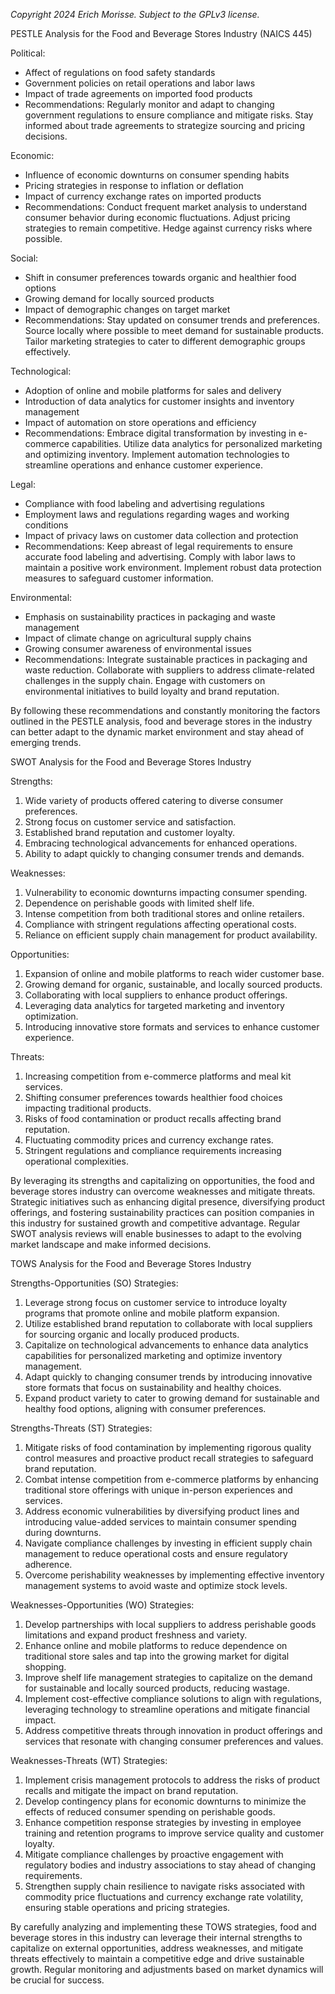 *Copyright 2024 Erich Morisse.  Subject to the GPLv3 license.*


PESTLE Analysis for the Food and Beverage Stores Industry (NAICS 445)

Political:
- Affect of regulations on food safety standards
- Government policies on retail operations and labor laws
- Impact of trade agreements on imported food products
- Recommendations: Regularly monitor and adapt to changing government regulations to ensure compliance and mitigate risks. Stay informed about trade agreements to strategize sourcing and pricing decisions.

Economic:
- Influence of economic downturns on consumer spending habits
- Pricing strategies in response to inflation or deflation
- Impact of currency exchange rates on imported products
- Recommendations: Conduct frequent market analysis to understand consumer behavior during economic fluctuations. Adjust pricing strategies to remain competitive. Hedge against currency risks where possible.

Social:
- Shift in consumer preferences towards organic and healthier food options
- Growing demand for locally sourced products
- Impact of demographic changes on target market
- Recommendations: Stay updated on consumer trends and preferences. Source locally where possible to meet demand for sustainable products. Tailor marketing strategies to cater to different demographic groups effectively.

Technological:
- Adoption of online and mobile platforms for sales and delivery
- Introduction of data analytics for customer insights and inventory management
- Impact of automation on store operations and efficiency
- Recommendations: Embrace digital transformation by investing in e-commerce capabilities. Utilize data analytics for personalized marketing and optimizing inventory. Implement automation technologies to streamline operations and enhance customer experience.

Legal:
- Compliance with food labeling and advertising regulations
- Employment laws and regulations regarding wages and working conditions
- Impact of privacy laws on customer data collection and protection
- Recommendations: Keep abreast of legal requirements to ensure accurate food labeling and advertising. Comply with labor laws to maintain a positive work environment. Implement robust data protection measures to safeguard customer information.

Environmental:
- Emphasis on sustainability practices in packaging and waste management
- Impact of climate change on agricultural supply chains
- Growing consumer awareness of environmental issues
- Recommendations: Integrate sustainable practices in packaging and waste reduction. Collaborate with suppliers to address climate-related challenges in the supply chain. Engage with customers on environmental initiatives to build loyalty and brand reputation.

By following these recommendations and constantly monitoring the factors outlined in the PESTLE analysis, food and beverage stores in the industry can better adapt to the dynamic market environment and stay ahead of emerging trends.

SWOT Analysis for the Food and Beverage Stores Industry

Strengths:
1. Wide variety of products offered catering to diverse consumer preferences.
2. Strong focus on customer service and satisfaction.
3. Established brand reputation and customer loyalty.
4. Embracing technological advancements for enhanced operations.
5. Ability to adapt quickly to changing consumer trends and demands.

Weaknesses:
1. Vulnerability to economic downturns impacting consumer spending.
2. Dependence on perishable goods with limited shelf life.
3. Intense competition from both traditional stores and online retailers.
4. Compliance with stringent regulations affecting operational costs.
5. Reliance on efficient supply chain management for product availability.

Opportunities:
1. Expansion of online and mobile platforms to reach wider customer base.
2. Growing demand for organic, sustainable, and locally sourced products.
3. Collaborating with local suppliers to enhance product offerings.
4. Leveraging data analytics for targeted marketing and inventory optimization.
5. Introducing innovative store formats and services to enhance customer experience.

Threats:
1. Increasing competition from e-commerce platforms and meal kit services.
2. Shifting consumer preferences towards healthier food choices impacting traditional products.
3. Risks of food contamination or product recalls affecting brand reputation.
4. Fluctuating commodity prices and currency exchange rates.
5. Stringent regulations and compliance requirements increasing operational complexities.

By leveraging its strengths and capitalizing on opportunities, the food and beverage stores industry can overcome weaknesses and mitigate threats. Strategic initiatives such as enhancing digital presence, diversifying product offerings, and fostering sustainability practices can position companies in this industry for sustained growth and competitive advantage. Regular SWOT analysis reviews will enable businesses to adapt to the evolving market landscape and make informed decisions.

TOWS Analysis for the Food and Beverage Stores Industry

Strengths-Opportunities (SO) Strategies:
1. Leverage strong focus on customer service to introduce loyalty programs that promote online and mobile platform expansion.
2. Utilize established brand reputation to collaborate with local suppliers for sourcing organic and locally produced products.
3. Capitalize on technological advancements to enhance data analytics capabilities for personalized marketing and optimize inventory management.
4. Adapt quickly to changing consumer trends by introducing innovative store formats that focus on sustainability and healthy choices.
5. Expand product variety to cater to growing demand for sustainable and healthy food options, aligning with consumer preferences.

Strengths-Threats (ST) Strategies:
1. Mitigate risks of food contamination by implementing rigorous quality control measures and proactive product recall strategies to safeguard brand reputation.
2. Combat intense competition from e-commerce platforms by enhancing traditional store offerings with unique in-person experiences and services.
3. Address economic vulnerabilities by diversifying product lines and introducing value-added services to maintain consumer spending during downturns.
4. Navigate compliance challenges by investing in efficient supply chain management to reduce operational costs and ensure regulatory adherence.
5. Overcome perishability weaknesses by implementing effective inventory management systems to avoid waste and optimize stock levels.

Weaknesses-Opportunities (WO) Strategies:
1. Develop partnerships with local suppliers to address perishable goods limitations and expand product freshness and variety.
2. Enhance online and mobile platforms to reduce dependence on traditional store sales and tap into the growing market for digital shopping.
3. Improve shelf life management strategies to capitalize on the demand for sustainable and locally sourced products, reducing wastage.
4. Implement cost-effective compliance solutions to align with regulations, leveraging technology to streamline operations and mitigate financial impact.
5. Address competitive threats through innovation in product offerings and services that resonate with changing consumer preferences and values.

Weaknesses-Threats (WT) Strategies:
1. Implement crisis management protocols to address the risks of product recalls and mitigate the impact on brand reputation.
2. Develop contingency plans for economic downturns to minimize the effects of reduced consumer spending on perishable goods.
3. Enhance competition response strategies by investing in employee training and retention programs to improve service quality and customer loyalty.
4. Mitigate compliance challenges by proactive engagement with regulatory bodies and industry associations to stay ahead of changing requirements.
5. Strengthen supply chain resilience to navigate risks associated with commodity price fluctuations and currency exchange rate volatility, ensuring stable operations and pricing strategies.

By carefully analyzing and implementing these TOWS strategies, food and beverage stores in this industry can leverage their internal strengths to capitalize on external opportunities, address weaknesses, and mitigate threats effectively to maintain a competitive edge and drive sustainable growth. Regular monitoring and adjustments based on market dynamics will be crucial for success.

